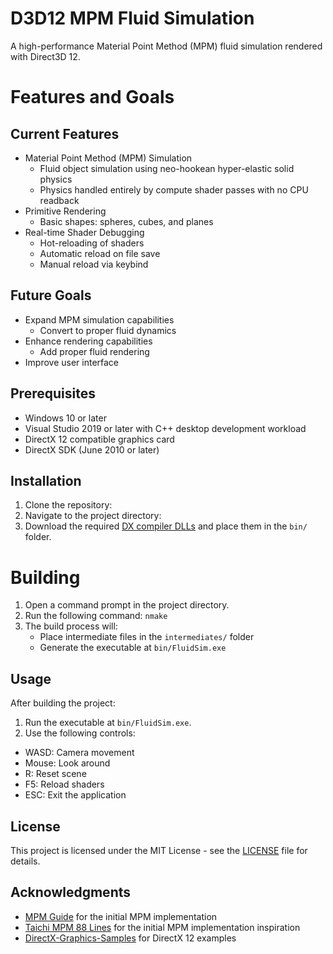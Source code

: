 # D3D12 MPM Fluid Simulation

A high-performance Material Point Method (MPM) fluid simulation rendered with Direct3D 12.

# Features and Goals

## Current Features

- Material Point Method (MPM) Simulation
  - Fluid object simulation using neo-hookean hyper-elastic solid physics
  - Physics handled entirely by compute shader passes with no CPU readback
- Primitive Rendering
  - Basic shapes: spheres, cubes, and planes
- Real-time Shader Debugging
  - Hot-reloading of shaders
  - Automatic reload on file save
  - Manual reload via keybind

## Future Goals

- Expand MPM simulation capabilities
  - Convert to proper fluid dynamics
- Enhance rendering capabilities
  - Add proper fluid rendering
- Improve user interface

 ## Prerequisites

- Windows 10 or later
- Visual Studio 2019 or later with C++ desktop development workload
- DirectX 12 compatible graphics card
- DirectX SDK (June 2010 or later)

## Installation

1. Clone the repository:
2. Navigate to the project directory:
3. Download the required [DX compiler DLLs](https://github.com/microsoft/DirectXShaderCompiler/releases) and place them in the `bin/` folder.

# Building

1. Open a command prompt in the project directory.
2. Run the following command: `nmake`
3. The build process will:
    - Place intermediate files in the `intermediates/` folder
    - Generate the executable at `bin/FluidSim.exe`


## Usage

After building the project:

1. Run the executable at `bin/FluidSim.exe`.
2. Use the following controls:
- WASD: Camera movement
- Mouse: Look around
- R: Reset scene
- F5: Reload shaders
- ESC: Exit the application

## License

This project is licensed under the MIT License - see the [LICENSE](LICENSE) file for details.

## Acknowledgments

- [MPM Guide](https://nialltl.neocities.org/articles/mpm_guide) for the initial MPM implementation
- [Taichi MPM 88 Lines](https://github.com/yuanming-hu/taichi_mpm) for the initial MPM implementation inspiration
- [DirectX-Graphics-Samples](https://github.com/Microsoft/DirectX-Graphics-Samples) for DirectX 12 examples

